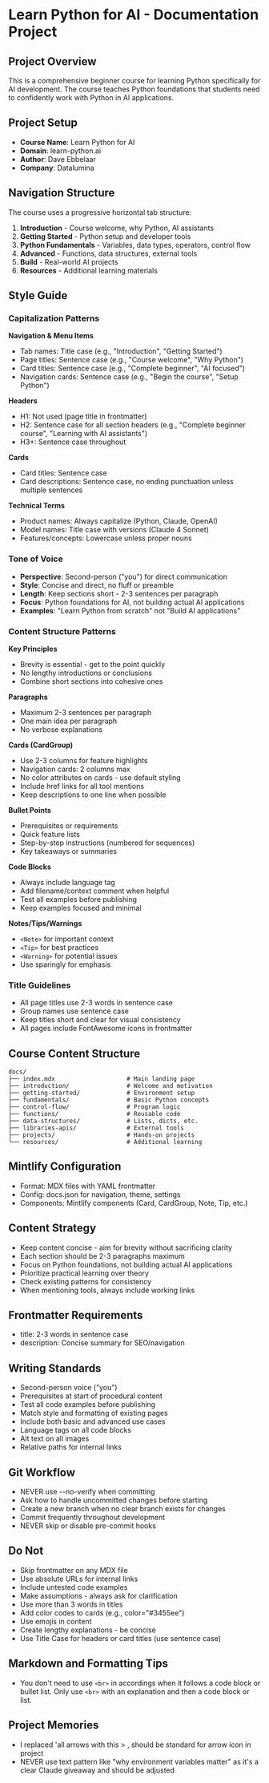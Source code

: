 # Learn Python for AI - Documentation Project

## Project Overview
This is a comprehensive beginner course for learning Python specifically for AI development. The course teaches Python foundations that students need to confidently work with Python in AI applications.

## Project Setup
- **Course Name**: Learn Python for AI
- **Domain**: learn-python.ai
- **Author**: Dave Ebbelaar
- **Company**: Datalumina

## Navigation Structure
The course uses a progressive horizontal tab structure:
1. **Introduction** - Course welcome, why Python, AI assistants
2. **Getting Started** - Python setup and developer tools
3. **Python Fundamentals** - Variables, data types, operators, control flow
4. **Advanced** - Functions, data structures, external tools
5. **Build** - Real-world AI projects
6. **Resources** - Additional learning materials

## Style Guide

### Capitalization Patterns
**Navigation & Menu Items**
- Tab names: Title case (e.g., "Introduction", "Getting Started")
- Page titles: Sentence case (e.g., "Course welcome", "Why Python")
- Card titles: Sentence case (e.g., "Complete beginner", "AI focused")
- Navigation cards: Sentence case (e.g., "Begin the course", "Setup Python")

**Headers**
- H1: Not used (page title in frontmatter)
- H2: Sentence case for all section headers (e.g., "Complete beginner course", "Learning with AI assistants")
- H3+: Sentence case throughout

**Cards**
- Card titles: Sentence case
- Card descriptions: Sentence case, no ending punctuation unless multiple sentences

**Technical Terms**
- Product names: Always capitalize (Python, Claude, OpenAI)
- Model names: Title case with versions (Claude 4 Sonnet)
- Features/concepts: Lowercase unless proper nouns

### Tone of Voice
- **Perspective**: Second-person ("you") for direct communication
- **Style**: Concise and direct, no fluff or preamble
- **Length**: Keep sections short - 2-3 sentences per paragraph
- **Focus**: Python foundations for AI, not building actual AI applications
- **Examples**: "Learn Python from scratch" not "Build AI applications"

### Content Structure Patterns

**Key Principles**
- Brevity is essential - get to the point quickly
- No lengthy introductions or conclusions
- Combine short sections into cohesive ones

**Paragraphs**
- Maximum 2-3 sentences per paragraph
- One main idea per paragraph
- No verbose explanations

**Cards (CardGroup)**
- Use 2-3 columns for feature highlights
- Navigation cards: 2 columns max
- No color attributes on cards - use default styling
- Include href links for all tool mentions
- Keep descriptions to one line when possible

**Bullet Points**
- Prerequisites or requirements
- Quick feature lists
- Step-by-step instructions (numbered for sequences)
- Key takeaways or summaries

**Code Blocks**
- Always include language tag
- Add filename/context comment when helpful
- Test all examples before publishing
- Keep examples focused and minimal

**Notes/Tips/Warnings**
- `<Note>` for important context
- `<Tip>` for best practices
- `<Warning>` for potential issues
- Use sparingly for emphasis

### Title Guidelines
- All page titles use 2-3 words in sentence case
- Group names use sentence case
- Keep titles short and clear for visual consistency
- All pages include FontAwesome icons in frontmatter

## Course Content Structure
```
docs/
├── index.mdx                    # Main landing page
├── introduction/                # Welcome and motivation
├── getting-started/             # Environment setup
├── fundamentals/                # Basic Python concepts
├── control-flow/                # Program logic
├── functions/                   # Reusable code
├── data-structures/             # Lists, dicts, etc.
├── libraries-apis/              # External tools
├── projects/                    # Hands-on projects
└── resources/                   # Additional learning
```

## Mintlify Configuration
- Format: MDX files with YAML frontmatter
- Config: docs.json for navigation, theme, settings
- Components: Mintlify components (Card, CardGroup, Note, Tip, etc.)

## Content Strategy
- Keep content concise - aim for brevity without sacrificing clarity
- Each section should be 2-3 paragraphs maximum
- Focus on Python foundations, not building actual AI applications
- Prioritize practical learning over theory
- Check existing patterns for consistency
- When mentioning tools, always include working links

## Frontmatter Requirements
- title: 2-3 words in sentence case
- description: Concise summary for SEO/navigation

## Writing Standards
- Second-person voice ("you")
- Prerequisites at start of procedural content
- Test all code examples before publishing
- Match style and formatting of existing pages
- Include both basic and advanced use cases
- Language tags on all code blocks
- Alt text on all images
- Relative paths for internal links

## Git Workflow
- NEVER use --no-verify when committing
- Ask how to handle uncommitted changes before starting
- Create a new branch when no clear branch exists for changes
- Commit frequently throughout development
- NEVER skip or disable pre-commit hooks

## Do Not
- Skip frontmatter on any MDX file
- Use absolute URLs for internal links
- Include untested code examples
- Make assumptions - always ask for clarification
- Use more than 3 words in titles
- Add color codes to cards (e.g., color="#3455ee")
- Use emojis in content
- Create lengthy explanations - be concise
- Use Title Case for headers or card titles (use sentence case)

## Markdown and Formatting Tips
- You don't need to use `<br>` in accordings when it follows a code block or bullet list. Only use `<br>` with an explanation and then a code block or list.

## Project Memories
- I replaced 'all arrows with this > , should be standard for arrow icon in project
- NEVER use text pattern like "why environment variables matter" as it's a clear Claude giveaway and should be adjusted